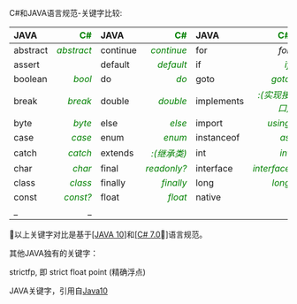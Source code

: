 ﻿C#和JAVA语言规范-关键字比较:

| JAVA   |<font color=green>C#</font>| JAVA   |<font color=green>C#</font>| JAVA     |<font color=green>C#</font> | JAVA   |<font color=green>C#</font>| JAVA       |<font color=green>c#</font> |
|:-------|-------:|:-------|-------:|:---------|----------:|:-------|--------:|:-----------|----------:|
|abstract|*<font color=green>abstract</font>*|continue|*<font color=green>continue*|for     |*for*     |new     |*new*      |switch      |*switch*|
|assert  |        |default |*<font color=green>default</font>* |if        |*<font color=green>if</font>*      |package |*<font color=green>namespace</font>*|synchronized|*<font color=green>lock</font>*  |
|boolean |*<font color=green>bool</font>*  |do      |*<font color=green>do</font>*      |goto      |*<font color=green>goto</font>*    |private |*<font color=green>private</font>*  |this        |*<font color=green>this</font>*  |
|break   |*<font color=green>break</font>* |double  |*<font color=green>double</font>*  |implements|*<font color=green>:(实现接口)</font>*|protected|*<font color=green>protected</font>*|throw       |*<font color=green>throw</font>*|
|byte    |*<font color=green>byte</font>*  |else    |*<font color=green>else</font>*    |import    |*<font color=green>using</font>*   |public  |*<font color=green>public</font>*   |throws      |         |
|case    |*<font color=green>case</font>*  |enum    |*<font color=green>enum</font>*    |instanceof|*<font color=green>as</font>*      |return  |*<font color=green>return</font>*   |transient   |         |
|catch   |*<font color=green>catch</font>* |extends |*<font color=green>:(继承类)</font>*|int       |*<font color=green>int</font>*     |short  |*<font color=green>short</font>*    |try         |*<font color=green>try</font>*     |
|char    |*<font color=green>char</font>* |final   |*<font color=green>readonly?</font>*|interface|*<font color=green>interface</font>*|static  |*<font color=green>static</font>*   |void        |*<font color=green>void</font>*  |
|class   |*<font color=green>class</font>* |finally |*<font color=green>finally</font>* |long      |*<font color=green>long</font>*     |strictfp|         |volatile    |*<font color=green>volatile?</font>*|
|const   |*<font color=green>const?</font>*|float   |*<font color=green>float</font>*   |native    |          |super   |*<font color=green>base</font>*     |while       |*<font color=green>while</font>*  |
|_       |_       |        |        |          |          |        |         |           |            |

以上关键字对比是基于[[JAVA 10]](https://github.com/supernebula/easy-java/blob/master/语言规范/csharp%26java_spec-compare.md)和[[C# 7.0]](https://docs.microsoft.com/zh-cn/dotnet/csharp/language-reference/keywords/index)语言规范。

其他JAVA独有的关键字：

strictfp, 即 strict float point (精确浮点)

JAVA关键字，引用自[Java10](https://docs.oracle.com/javase/specs/jls/se10/html/jls-3.html#jls-3.9)
